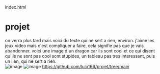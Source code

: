 index.html
# projet
on verra plus tard mais voici du texte qui ne sert a rien, environ.
j'aime les jeux video mais c'est compliquer a faire, cela signifie pas que je vais abandonner.
voici une image d'un dragon car ils sont cool et ce qui disent qu'ils ne sont pas cool sont stupides, 
 un tableau pas tres interessant, puis un lien, qui ne sert a rien.                                               
![image](https://github.com/lulo166/projet/assets/146172440/44263fec-74c8-4977-a0fe-de1f60ad7f80)
![image](https://github.com/lulo166/projet/assets/146172440/68cf2e32-ca62-4246-bc61-783e3cfb65f6)
https://github.com/lulo166/projet/tree/main
